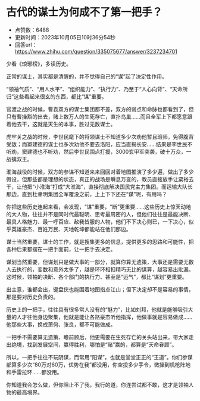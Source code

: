 # 古代的谋士为何成不了第一把手？
- 点赞数：6488
- 更新时间：2023年10月05日10时36分54秒
- 回答url：https://www.zhihu.com/question/335075677/answer/3237234701
<body>
 <p data-pid="TSL5VKvp">少看《琅琊榜》，多读历史。</p>
 <p data-pid="mJR4IVHH">正常的谋士，其实都是清醒的，并不觉得自己的“谋”起了决定性作用。</p>
 <p data-pid="8TwdP5Qo">“领袖气质”、“用人水平”、“组织能力”、“执行力”、乃至于“人心向背”、“天命所归”这些看起来很玄的东西，都比“谋”重要。</p>
 <p data-pid="qMV0ptGZ">官渡之战的时候，曹袁双方的谋士集团都不差，双方的弱点和命脉也都看到了，但只有曹操豁的出去，赌上数万人的生死存亡，直扑乌巢……而且全军上下都愿意跟着他去干，这就是天生的本事，胜过无数谋士。</p>
 <p data-pid="LVfcP6Q-">虎牢关之战的时候，李世民麾下的将领谋士不知道多少次劝他暂且班师，免得腹背受敌；而窦建德的谋士也多次劝他不要去洛阳，应当直捣长安……结果是李世民不听劝，窦建德也不听劝，然后李世民围点打援，3000玄甲军突袭，破十万众，一战擒双王。</p>
 <p data-pid="bzBpL1LK">淮海战役的时候，双方的参谋不知道来来回回对着地图推演了多少遍，做出了多少假设，但那些都是理想的状态，真正的战场是瞬息万变的，教员直接放手让粟裕去干，让他把“小淮海”打成“大淮海”，直接彻底解决国民党主力集团。而运输大队长那边，直到杜聿明集团全军覆没之前，上上下下还在“谋”呢，有用吗？</p>
 <p data-pid="NO9F9soA">你把这些历史连起来看，会发现，“谋”重要，“断”更重要……这些历史上惊天动地的大人物，往往并不是同时代最聪明、思考最周密的人，但他们往往是最能决断、最具人格魅力、最一呼百应、敌我皆服的人物，他们不下决心则已，一下决心，似乎英雄豪杰、百姓万民、天地乾坤都能站在他们那边。</p>
 <p data-pid="qDz7Xbdo">谋士当然重要，谋士的工作，就是搜集更多的信息，提供更多的思路和可能性，把各种后果都摆在一把手面前，让一把手去决定。</p>
 <p data-pid="NjQ9NTZd">谋划当然重要，但谋划只是做大事的一部分，就算你算无遗策，大事还是需要无数人去执行的，变数和意外太多了，越是环环相扣精巧无比的谋算，越容易出纰漏。这时候，领袖的决断、各个部门的执行力、甚至是“运气”，都比“谋划”更重要。</p>
 <p data-pid="ZcK_noHe">出主意，谁都会出，键盘侠也能围着地图指点江山；但下决定却不是容易的事情，那是要对历史负责的。</p>
 <p data-pid="kwpgUADa">历史上的一把手，往往具有很多常人没有的“魅力”，比如刘邦，他就是能够吸引大量的人才往他身边聚集，他就是能让各路豪杰听他指挥，他做事就是容易做成……他那些大事，换成萧何、张良，都不可能做成。</p>
 <p data-pid="Ucq3TZHK">一把手不需要算无遗策、瞻前顾后，他更需要在生死存亡的关头站出来，带大家走出绝境，找到发展空间，赢得胜利，哪怕是“赌”赢的，都算是“天命眷顾”。</p>
 <p data-pid="cpfUK1r7">所以，一把手往往不玩阴谋，而常用“阳谋”，也就是堂堂正正的“王道”。你们参谋部算多少次“80万对60万，优势在我”都没用，你空投多少手令，微操到机枪阵地和手雷拉环……都没用。</p>
 <p data-pid="cqbFbozQ">你知道我会怎么做，但你阻止不了我，我行的道，你连尝试都不敢，这才是领袖人物的最高境界。</p>
</body>